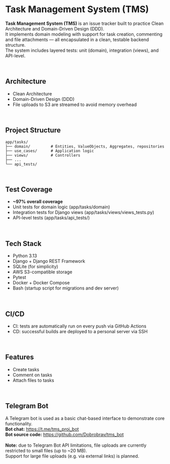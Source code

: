 # Task Management System (TMS)


**Task Management System (TMS)** is an issue tracker built to practice Clean Architecture and Domain-Driven Design (DDD).
<br>
It implements domain modeling with support for task creation, commenting and file attachments — all encapsulated in a clean, testable backend structure.  
The system includes layered tests: unit (domain), integration (views), and API-level.


<br>

## Architecture

- Clean Architecture
- Domain-Driven Design (DDD)
- File uploads to S3 are streamed to avoid memory overhead


<br>

## Project Structure

```text
app/tasks/
├── domain/         # Entities, ValueObjects, Aggregates, repositories
├── use_cases/      # Application logic
├── views/          # Controllers
├── ...
└── api_tests/      
```

<br>

## Test Coverage

- **~97% overall coverage**
- Unit tests for domain logic (app/tasks/domain)
- Integration tests for Django views (app/tasks/views/views_tests.py)
- API-level tests (app/tasks/api_tests/)

<br>

## Tech Stack

- Python 3.13
- Django + Django REST Framework
- SQLite (for simplicity)
- AWS S3-compatible storage
- Pytest
- Docker + Docker Compose
- Bash (startup script for migrations and dev server)

<br>
 

## CI/CD

- CI: tests are automatically run on every push via GitHub Actions
- CD: successful builds are deployed to a personal server via SSH


 <br>

## Features

- Create tasks
- Comment on tasks
- Attach files to tasks


 <br>

## Telegram Bot

A Telegram bot is used as a basic chat-based interface to demonstrate core functionality.
<br>
**Bot chat:** https://t.me/tms_proj_bot
<br>
**Bot source code:** https://github.com/Dobrobrav/tms_bot
<br>
<br>
**Note:** due to Telegram Bot API limitations, file uploads are currently restricted to small files (up to ~20 MB).  
Support for large file uploads (e.g. via external links) is planned.
